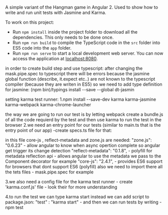 A simple variant of the Hangman game in Angular 2.
Used to show how to write and run unit tests with Jasmine and Karma.

To work on this project:

* Run `npm install` inside the project folder to download all the dependencies. This only needs to be done once.
* Run `npm run build` to compile the TypeScript code in the `src` folder into ES5 code into the `app` folder.
* Run `npm run serve` to start a local development web server. You can now access the application at [localhost:8080](http://localhost:8080/).


in order to create build step and use typescript:
after changing the mask.pipe.spec to typescript there will be errors
because the jasmine global function (describe, it.expect etc..) are not known
to the typescript compiler (because they are writen in ES5)
so we need to add type definition for jasmine:
(npm bin)/typings install --save --global dt-jasmin

setting karma test runner:
1.npm install --save-dev karma karma-jasmine karma-webpack karma-chrome-launcher 

the way we are going to run our test is by letting webpack create a bundle.js
of all the code requierd by the test and then use karma to run the test in the browser
2.we need an entry point for our tests (similar to main.ts that is the entry point of our app)
-create specs.ts file for that:

in this file core-js , reflect-metadata and zone.js are needed:
        "zone.js": "0.6.23" - allow angular to know when async opertion complete so angular get trigger its change detection
        "reflect-metadata": "0.1.8", - polyfill for metadata reflection api - allows angular to use the metadata we pass to the Component decorator for example
        "core-js": "2.4.1", - provides ES6 support for browsers that dont support ES6 (polyfill)
also we need to import there all the tets files - mask.pipe.spec for example

3.we also need a config file for the karma test runner - create 'karma.conf.js' file - look their for more understanding

4.to run the test we can type karma start
instead we can add script to package.json:
"test" : "karma start" - and then we can run tests by writing - npm test